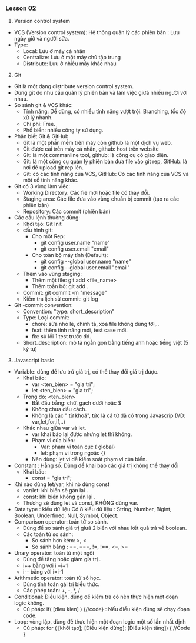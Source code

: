 ### Lesson 02
1. Version control system
- VCS (Version control system): Hệ thông quản lý các phiên bản : Lưu ngày giờ và người sửa.
- Type:
    * Local: Lưu ở máy cá nhân
    * Centralize: Lưu ở một máy chủ tập trung
    * Distribute: Lưu ở nhiều máy khác nhau

2. Git
- Git là một dạng distribute version control system.
- Dùng git do nhu cầu quản lý phiên bản và làm việc giưã nhiều người với nhau.
- So sánh git & VCS khác:
    * Tính năng: Dễ dùng, có nhiều tính năng vượt trội: Branching, tốc độ xử lý nhanh.
    * Chi phí: Free.
    * Phổ biển: nhiều công ty sử dụng.
- Phân biết Git & GitHub
    * Git là một phần mềm trên máy còn github là một dịch vụ web.
    * Git được cài trên máy cá nhân, github: host trên website
    * Git: là một commanline tool, github: là công cụ có giao diện.
    * Git: là một công cụ quản lý phiên bản đưa file vào git rep, GitHub: là nơi để upload git rep lên.
    * Git: có các tính năng của VCS, GitHub: Có các tính năng của VCS và một số tính năng khác.
- Git có 3 vùng làm việc:
    * Working Directory: Các fie mới hoặc file có thay đổi.
    * Staging area: Các file đưa vào vùng chuẩn bị commit (tạo ra các phiên bản)
    * Repository: Các commit (phiên bản)
- Các câu lệnh thường dùng:
    * Khởi tạo: Git Init
    * cấu hình git: 
        * Cho một Rep:
            * git config user.name "name"
            * git config user.email "email"
        * Cho toàn bộ máy tính (Default):
            * git config --global user.name "name"
            * git config --global user.email "email"
    * Thêm vào vùng staging: 
        * Thêm một file: git add <file_name>
        * Thêm toàn bộ: git add .
    * Commit: git commit -m "message"
    * Kiểm tra lịch sử commit: git log
- Git -commit convention:
    * Convention: "type: short_description"
    * Type: Loại commit:
        * chore: sửa nhỏ lẻ, chính tả, xoá file không dùng tới,..
        * feat: thêm tính năng mới, test case mới.
        * fix: sử lỗi 1 test trước đó.
    * Short_description: mô tả ngắn gọn bằng tiếng anh hoặc tiếng việt (5 ký tự)

3. Javascript basic
- Variable: dùng để lưu trữ giá trị, có thể thay đổi giá trị được.
    * Khai báo: 
        * var <ten_bien> = "gia tri";
        * let <ten_bien> = "gia tri";
    * Trong đó: <ten_bien>
        * Bắt đầu bằng: chữ, gạch dưới hoặc $
        * Không chưa dấu cách.
        * Không là các " từ khoá", tức là cá từ đã có trong Javascrip (VD: var,let,for,if,..)
    * Khác nhau giữa var và let.
        * var khai báo lại được nhưng let thì không.
        * Phạm vi của biến:
            * Var: phạm vi toàn cục ( global)
            * let: phạm vi trong ngoặc {}
        * Nên dùng: let vì dễ kiểm soát phạm vi của biến.
- Constant : Hằng số. Dùng để khai báo các giá trị không thể thay đổi
    * Khai báo:
        * const <name> = "gia tri";
- Khi nào dùng let/var, khi nò dùng const
    * var/let: khi biến sẽ gán lại .
    * const: khi biến không gán lại .
    * Thường sẽ dùng let và const, KHÔNG dùng var.
- Data type : kiểu dữ liệu
Có 8 kiểu dữ liệu : String, Number, Bigint, Boolean, Underfined, Null, Symbol, Object.
- Comparison operator: toán tử so sánh.
    * Dùng để so sánh giá trị giưã 2 biến với nhau kết quả trả về boolean.
    * Các toán tử so sánh:
        * So sánh hơn kém: >, <
        * So sánh bằng : ==, ===, !=, !==, <=, >=
- Unary operator: toán tử một ngôi
    * Dùng để tăng hoặc giảm gía trị .
    * i++ bằng với i =i+1
    * i-- bằng với i=i-1
- Arithmetic operator: toán tử số học.
    * Dùng tính toán gái trị biểu thức.
    * Các phép toán: +, -, *, /
- Conditional: Điều kiện, dùng để kiểm tra có nên thực hiện một đoạn logic không.
    * Cú pháp: 
        if( [dieu kien] ) {//code} : Nếu điều kiện đúng sẽ chạy đoạn code.
- Loop: vòng lặp, dùng để thực hiện một đoạn logic một số lần nhất định
    * Cú pháp: 
        for ( [khởi tạo]; [Điều kiện dừng]; [Điều kiện tăng]) { //Code }
